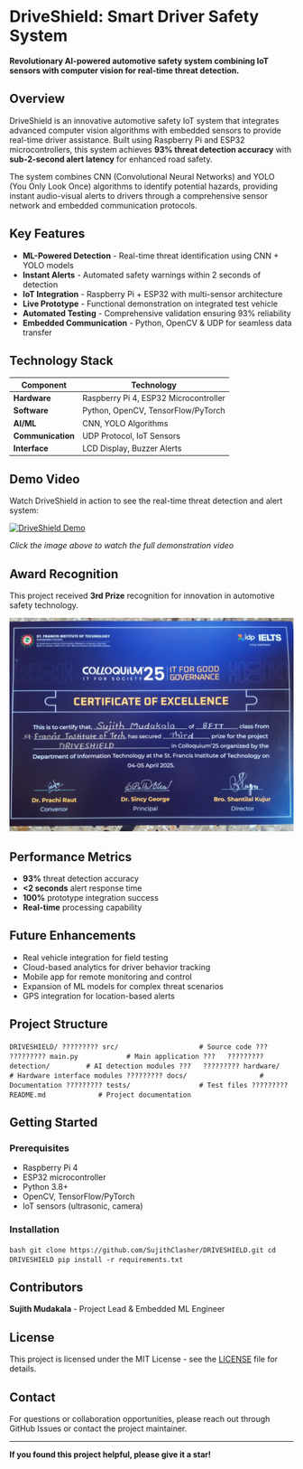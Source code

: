 # DriveShield: Smart Driver Safety System

**Revolutionary AI-powered automotive safety system combining IoT sensors with computer vision for real-time threat detection.**

## Overview

DriveShield is an innovative automotive safety IoT system that integrates advanced computer vision algorithms with embedded sensors to provide real-time driver assistance. Built using Raspberry Pi and ESP32 microcontrollers, this system achieves **93% threat detection accuracy** with **sub-2-second alert latency** for enhanced road safety.

The system combines CNN (Convolutional Neural Networks) and YOLO (You Only Look Once) algorithms to identify potential hazards, providing instant audio-visual alerts to drivers through a comprehensive sensor network and embedded communication protocols.

## Key Features

- **ML-Powered Detection** - Real-time threat identification using CNN + YOLO models
- **Instant Alerts** - Automated safety warnings within 2 seconds of detection
- **IoT Integration** - Raspberry Pi + ESP32 with multi-sensor architecture
- **Live Prototype** - Functional demonstration on integrated test vehicle
- **Automated Testing** - Comprehensive validation ensuring 93% reliability
- **Embedded Communication** - Python, OpenCV & UDP for seamless data transfer

## Technology Stack

| Component | Technology |
|-----------|------------|
| **Hardware** | Raspberry Pi 4, ESP32 Microcontroller |
| **Software** | Python, OpenCV, TensorFlow/PyTorch |
| **AI/ML** | CNN, YOLO Algorithms |
| **Communication** | UDP Protocol, IoT Sensors |
| **Interface** | LCD Display, Buzzer Alerts |

## Demo Video

Watch DriveShield in action to see the real-time threat detection and alert system:

[![DriveShield Demo](https://img.youtube.com/vi/gQ7gk4y4PeM/0.jpg)](https://youtu.be/gQ7gk4y4PeM)

*Click the image above to watch the full demonstration video*

## Award Recognition

This project received **3rd Prize** recognition for innovation in automotive safety technology.

![3rd Prize Certificate](WhatsApp%20Image%202025-04-09%20at%202.52.47%20PM.jpeg)

## Performance Metrics

- **93%** threat detection accuracy
- **<2 seconds** alert response time
- **100%** prototype integration success
- **Real-time** processing capability

## Future Enhancements

- Real vehicle integration for field testing
- Cloud-based analytics for driver behavior tracking
- Mobile app for remote monitoring and control
- Expansion of ML models for complex threat scenarios
- GPS integration for location-based alerts

## Project Structure

`
DRIVESHIELD/
????????? src/                    # Source code
???   ????????? main.py            # Main application
???   ????????? detection/         # AI detection modules
???   ????????? hardware/          # Hardware interface modules
????????? docs/                  # Documentation
????????? tests/                 # Test files
????????? README.md             # Project documentation
`

## Getting Started

### Prerequisites
- Raspberry Pi 4
- ESP32 microcontroller
- Python 3.8+
- OpenCV, TensorFlow/PyTorch
- IoT sensors (ultrasonic, camera)

### Installation
`bash
git clone https://github.com/SujithClasher/DRIVESHIELD.git
cd DRIVESHIELD
pip install -r requirements.txt
`

## Contributors

**Sujith Mudakala** - Project Lead & Embedded ML Engineer

## License

This project is licensed under the MIT License - see the [LICENSE](LICENSE) file for details.

## Contact

For questions or collaboration opportunities, please reach out through GitHub Issues or contact the project maintainer.

---

**If you found this project helpful, please give it a star!**

